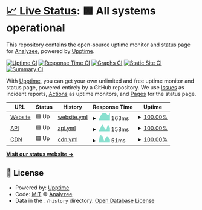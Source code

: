 # [📈 Live Status](https://Analyzee.github.io/status): <!--live status--> **🟩 All systems operational**

This repository contains the open-source uptime monitor and status page for [Analyzee](https://Analyzee.github.io/status), powered by [Upptime](https://github.com/upptime/upptime).

[![Uptime CI](https://github.com/Analyzee/status/workflows/Uptime%20CI/badge.svg)](https://github.com/Analyzee/status/actions?query=workflow%3A%22Uptime+CI%22)
[![Response Time CI](https://github.com/Analyzee/status/workflows/Response%20Time%20CI/badge.svg)](https://github.com/Analyzee/status/actions?query=workflow%3A%22Response+Time+CI%22)
[![Graphs CI](https://github.com/Analyzee/status/workflows/Graphs%20CI/badge.svg)](https://github.com/Analyzee/status/actions?query=workflow%3A%22Graphs+CI%22)
[![Static Site CI](https://github.com/Analyzee/status/workflows/Static%20Site%20CI/badge.svg)](https://github.com/Analyzee/status/actions?query=workflow%3A%22Static+Site+CI%22)
[![Summary CI](https://github.com/Analyzee/status/workflows/Summary%20CI/badge.svg)](https://github.com/Analyzee/status/actions?query=workflow%3A%22Summary+CI%22)

With [Upptime](https://upptime.js.org), you can get your own unlimited and free uptime monitor and status page, powered entirely by a GitHub repository. We use [Issues](https://github.com/Analyzee/status/issues) as incident reports, [Actions](https://github.com/Analyzee/status/actions) as uptime monitors, and [Pages](https://Analyzee.github.io/status) for the status page.

<!--start: status pages-->
<!-- This summary is generated by Upptime (https://github.com/upptime/upptime) -->
<!-- Do not edit this manually, your changes will be overwritten -->
<!-- prettier-ignore -->
| URL | Status | History | Response Time | Uptime |
| --- | ------ | ------- | ------------- | ------ |
| <img alt="" src="https://raw.githubusercontent.com/Analyzee/status/master/assets/favicon.ico" height="13"> [Website](https://analyzee.io) | 🟩 Up | [website.yml](https://github.com/Analyzee/status/commits/HEAD/history/website.yml) | <details><summary><img alt="Response time graph" src="./graphs/website/response-time-week.png" height="20"> 163ms</summary><br><a href="https://status.analyzee.io/history/website"><img alt="Response time 151" src="https://img.shields.io/endpoint?url=https%3A%2F%2Fraw.githubusercontent.com%2FAnalyzee%2Fstatus%2FHEAD%2Fapi%2Fwebsite%2Fresponse-time.json"></a><br><a href="https://status.analyzee.io/history/website"><img alt="24-hour response time 0" src="https://img.shields.io/endpoint?url=https%3A%2F%2Fraw.githubusercontent.com%2FAnalyzee%2Fstatus%2FHEAD%2Fapi%2Fwebsite%2Fresponse-time-day.json"></a><br><a href="https://status.analyzee.io/history/website"><img alt="7-day response time 163" src="https://img.shields.io/endpoint?url=https%3A%2F%2Fraw.githubusercontent.com%2FAnalyzee%2Fstatus%2FHEAD%2Fapi%2Fwebsite%2Fresponse-time-week.json"></a><br><a href="https://status.analyzee.io/history/website"><img alt="30-day response time 169" src="https://img.shields.io/endpoint?url=https%3A%2F%2Fraw.githubusercontent.com%2FAnalyzee%2Fstatus%2FHEAD%2Fapi%2Fwebsite%2Fresponse-time-month.json"></a><br><a href="https://status.analyzee.io/history/website"><img alt="1-year response time 159" src="https://img.shields.io/endpoint?url=https%3A%2F%2Fraw.githubusercontent.com%2FAnalyzee%2Fstatus%2FHEAD%2Fapi%2Fwebsite%2Fresponse-time-year.json"></a></details> | <details><summary><a href="https://status.analyzee.io/history/website">100.00%</a></summary><a href="https://status.analyzee.io/history/website"><img alt="All-time uptime 99.84%" src="https://img.shields.io/endpoint?url=https%3A%2F%2Fraw.githubusercontent.com%2FAnalyzee%2Fstatus%2FHEAD%2Fapi%2Fwebsite%2Fuptime.json"></a><br><a href="https://status.analyzee.io/history/website"><img alt="24-hour uptime 100.00%" src="https://img.shields.io/endpoint?url=https%3A%2F%2Fraw.githubusercontent.com%2FAnalyzee%2Fstatus%2FHEAD%2Fapi%2Fwebsite%2Fuptime-day.json"></a><br><a href="https://status.analyzee.io/history/website"><img alt="7-day uptime 100.00%" src="https://img.shields.io/endpoint?url=https%3A%2F%2Fraw.githubusercontent.com%2FAnalyzee%2Fstatus%2FHEAD%2Fapi%2Fwebsite%2Fuptime-week.json"></a><br><a href="https://status.analyzee.io/history/website"><img alt="30-day uptime 100.00%" src="https://img.shields.io/endpoint?url=https%3A%2F%2Fraw.githubusercontent.com%2FAnalyzee%2Fstatus%2FHEAD%2Fapi%2Fwebsite%2Fuptime-month.json"></a><br><a href="https://status.analyzee.io/history/website"><img alt="1-year uptime 100.00%" src="https://img.shields.io/endpoint?url=https%3A%2F%2Fraw.githubusercontent.com%2FAnalyzee%2Fstatus%2FHEAD%2Fapi%2Fwebsite%2Fuptime-year.json"></a></details>
| <img alt="" src="https://raw.githubusercontent.com/Analyzee/status/master/assets/favicon.ico" height="13"> [API](https://api.analyzee.io) | 🟩 Up | [api.yml](https://github.com/Analyzee/status/commits/HEAD/history/api.yml) | <details><summary><img alt="Response time graph" src="./graphs/api/response-time-week.png" height="20"> 158ms</summary><br><a href="https://status.analyzee.io/history/api"><img alt="Response time 247" src="https://img.shields.io/endpoint?url=https%3A%2F%2Fraw.githubusercontent.com%2FAnalyzee%2Fstatus%2FHEAD%2Fapi%2Fapi%2Fresponse-time.json"></a><br><a href="https://status.analyzee.io/history/api"><img alt="24-hour response time 0" src="https://img.shields.io/endpoint?url=https%3A%2F%2Fraw.githubusercontent.com%2FAnalyzee%2Fstatus%2FHEAD%2Fapi%2Fapi%2Fresponse-time-day.json"></a><br><a href="https://status.analyzee.io/history/api"><img alt="7-day response time 158" src="https://img.shields.io/endpoint?url=https%3A%2F%2Fraw.githubusercontent.com%2FAnalyzee%2Fstatus%2FHEAD%2Fapi%2Fapi%2Fresponse-time-week.json"></a><br><a href="https://status.analyzee.io/history/api"><img alt="30-day response time 170" src="https://img.shields.io/endpoint?url=https%3A%2F%2Fraw.githubusercontent.com%2FAnalyzee%2Fstatus%2FHEAD%2Fapi%2Fapi%2Fresponse-time-month.json"></a><br><a href="https://status.analyzee.io/history/api"><img alt="1-year response time 289" src="https://img.shields.io/endpoint?url=https%3A%2F%2Fraw.githubusercontent.com%2FAnalyzee%2Fstatus%2FHEAD%2Fapi%2Fapi%2Fresponse-time-year.json"></a></details> | <details><summary><a href="https://status.analyzee.io/history/api">100.00%</a></summary><a href="https://status.analyzee.io/history/api"><img alt="All-time uptime 98.78%" src="https://img.shields.io/endpoint?url=https%3A%2F%2Fraw.githubusercontent.com%2FAnalyzee%2Fstatus%2FHEAD%2Fapi%2Fapi%2Fuptime.json"></a><br><a href="https://status.analyzee.io/history/api"><img alt="24-hour uptime 100.00%" src="https://img.shields.io/endpoint?url=https%3A%2F%2Fraw.githubusercontent.com%2FAnalyzee%2Fstatus%2FHEAD%2Fapi%2Fapi%2Fuptime-day.json"></a><br><a href="https://status.analyzee.io/history/api"><img alt="7-day uptime 100.00%" src="https://img.shields.io/endpoint?url=https%3A%2F%2Fraw.githubusercontent.com%2FAnalyzee%2Fstatus%2FHEAD%2Fapi%2Fapi%2Fuptime-week.json"></a><br><a href="https://status.analyzee.io/history/api"><img alt="30-day uptime 100.00%" src="https://img.shields.io/endpoint?url=https%3A%2F%2Fraw.githubusercontent.com%2FAnalyzee%2Fstatus%2FHEAD%2Fapi%2Fapi%2Fuptime-month.json"></a><br><a href="https://status.analyzee.io/history/api"><img alt="1-year uptime 99.86%" src="https://img.shields.io/endpoint?url=https%3A%2F%2Fraw.githubusercontent.com%2FAnalyzee%2Fstatus%2FHEAD%2Fapi%2Fapi%2Fuptime-year.json"></a></details>
| <img alt="" src="https://raw.githubusercontent.com/Analyzee/status/master/assets/favicon.ico" height="13"> [CDN](https://cdn.jsdelivr.net/npm/@analyzee/core@latest) | 🟩 Up | [cdn.yml](https://github.com/Analyzee/status/commits/HEAD/history/cdn.yml) | <details><summary><img alt="Response time graph" src="./graphs/cdn/response-time-week.png" height="20"> 51ms</summary><br><a href="https://status.analyzee.io/history/cdn"><img alt="Response time 115" src="https://img.shields.io/endpoint?url=https%3A%2F%2Fraw.githubusercontent.com%2FAnalyzee%2Fstatus%2FHEAD%2Fapi%2Fcdn%2Fresponse-time.json"></a><br><a href="https://status.analyzee.io/history/cdn"><img alt="24-hour response time 0" src="https://img.shields.io/endpoint?url=https%3A%2F%2Fraw.githubusercontent.com%2FAnalyzee%2Fstatus%2FHEAD%2Fapi%2Fcdn%2Fresponse-time-day.json"></a><br><a href="https://status.analyzee.io/history/cdn"><img alt="7-day response time 51" src="https://img.shields.io/endpoint?url=https%3A%2F%2Fraw.githubusercontent.com%2FAnalyzee%2Fstatus%2FHEAD%2Fapi%2Fcdn%2Fresponse-time-week.json"></a><br><a href="https://status.analyzee.io/history/cdn"><img alt="30-day response time 47" src="https://img.shields.io/endpoint?url=https%3A%2F%2Fraw.githubusercontent.com%2FAnalyzee%2Fstatus%2FHEAD%2Fapi%2Fcdn%2Fresponse-time-month.json"></a><br><a href="https://status.analyzee.io/history/cdn"><img alt="1-year response time 101" src="https://img.shields.io/endpoint?url=https%3A%2F%2Fraw.githubusercontent.com%2FAnalyzee%2Fstatus%2FHEAD%2Fapi%2Fcdn%2Fresponse-time-year.json"></a></details> | <details><summary><a href="https://status.analyzee.io/history/cdn">100.00%</a></summary><a href="https://status.analyzee.io/history/cdn"><img alt="All-time uptime 100.00%" src="https://img.shields.io/endpoint?url=https%3A%2F%2Fraw.githubusercontent.com%2FAnalyzee%2Fstatus%2FHEAD%2Fapi%2Fcdn%2Fuptime.json"></a><br><a href="https://status.analyzee.io/history/cdn"><img alt="24-hour uptime 100.00%" src="https://img.shields.io/endpoint?url=https%3A%2F%2Fraw.githubusercontent.com%2FAnalyzee%2Fstatus%2FHEAD%2Fapi%2Fcdn%2Fuptime-day.json"></a><br><a href="https://status.analyzee.io/history/cdn"><img alt="7-day uptime 100.00%" src="https://img.shields.io/endpoint?url=https%3A%2F%2Fraw.githubusercontent.com%2FAnalyzee%2Fstatus%2FHEAD%2Fapi%2Fcdn%2Fuptime-week.json"></a><br><a href="https://status.analyzee.io/history/cdn"><img alt="30-day uptime 100.00%" src="https://img.shields.io/endpoint?url=https%3A%2F%2Fraw.githubusercontent.com%2FAnalyzee%2Fstatus%2FHEAD%2Fapi%2Fcdn%2Fuptime-month.json"></a><br><a href="https://status.analyzee.io/history/cdn"><img alt="1-year uptime 100.00%" src="https://img.shields.io/endpoint?url=https%3A%2F%2Fraw.githubusercontent.com%2FAnalyzee%2Fstatus%2FHEAD%2Fapi%2Fcdn%2Fuptime-year.json"></a></details>

<!--end: status pages-->

[**Visit our status website →**](https://Analyzee.github.io/status)

## 📄 License

- Powered by: [Upptime](https://github.com/upptime/upptime)
- Code: [MIT](./LICENSE) © [Analyzee](https://Analyzee.github.io/status)
- Data in the `./history` directory: [Open Database License](https://opendatacommons.org/licenses/odbl/1-0/)
